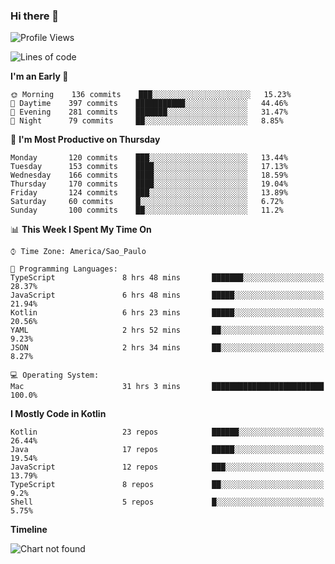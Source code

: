 ### Hi there 👋

<!--
**fernandonogueira/fernandonogueira** is a ✨ _special_ ✨ repository because its `README.md` (this file) appears on your GitHub profile.

Here are some ideas to get you started:

- 🔭 I’m currently working on ...
- 🌱 I’m currently learning ...
- 👯 I’m looking to collaborate on ...
- 🤔 I’m looking for help with ...
- 💬 Ask me about ...
- 📫 How to reach me: ...
- 😄 Pronouns: ...
- ⚡ Fun fact: ...
-->

<!--START_SECTION:waka-->
![Profile Views](http://img.shields.io/badge/Profile%20Views-3-blue)

![Lines of code](https://img.shields.io/badge/From%20Hello%20World%20I%27ve%20Written-410543%20lines%20of%20code-blue)

**I'm an Early 🐤** 

```text
🌞 Morning    136 commits    ███░░░░░░░░░░░░░░░░░░░░░░   15.23% 
🌆 Daytime    397 commits    ███████████░░░░░░░░░░░░░░   44.46% 
🌃 Evening    281 commits    ███████░░░░░░░░░░░░░░░░░░   31.47% 
🌙 Night      79 commits     ██░░░░░░░░░░░░░░░░░░░░░░░   8.85%

```
📅 **I'm Most Productive on Thursday** 

```text
Monday       120 commits    ███░░░░░░░░░░░░░░░░░░░░░░   13.44% 
Tuesday      153 commits    ████░░░░░░░░░░░░░░░░░░░░░   17.13% 
Wednesday    166 commits    ████░░░░░░░░░░░░░░░░░░░░░   18.59% 
Thursday     170 commits    ████░░░░░░░░░░░░░░░░░░░░░   19.04% 
Friday       124 commits    ███░░░░░░░░░░░░░░░░░░░░░░   13.89% 
Saturday     60 commits     █░░░░░░░░░░░░░░░░░░░░░░░░   6.72% 
Sunday       100 commits    ██░░░░░░░░░░░░░░░░░░░░░░░   11.2%

```


📊 **This Week I Spent My Time On** 

```text
⌚︎ Time Zone: America/Sao_Paulo

💬 Programming Languages: 
TypeScript               8 hrs 48 mins       ███████░░░░░░░░░░░░░░░░░░   28.37% 
JavaScript               6 hrs 48 mins       █████░░░░░░░░░░░░░░░░░░░░   21.94% 
Kotlin                   6 hrs 23 mins       █████░░░░░░░░░░░░░░░░░░░░   20.56% 
YAML                     2 hrs 52 mins       ██░░░░░░░░░░░░░░░░░░░░░░░   9.23% 
JSON                     2 hrs 34 mins       ██░░░░░░░░░░░░░░░░░░░░░░░   8.27%

💻 Operating System: 
Mac                      31 hrs 3 mins       █████████████████████████   100.0%

```

**I Mostly Code in Kotlin** 

```text
Kotlin                   23 repos            ██████░░░░░░░░░░░░░░░░░░░   26.44% 
Java                     17 repos            █████░░░░░░░░░░░░░░░░░░░░   19.54% 
JavaScript               12 repos            ███░░░░░░░░░░░░░░░░░░░░░░   13.79% 
TypeScript               8 repos             ██░░░░░░░░░░░░░░░░░░░░░░░   9.2% 
Shell                    5 repos             █░░░░░░░░░░░░░░░░░░░░░░░░   5.75%

```


**Timeline**

![Chart not found](https://github.com/fernandonogueira/fernandonogueira/blob/master/charts/bar_graph.png) 


<!--END_SECTION:waka-->
